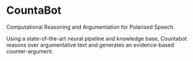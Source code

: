 # CountaBot

Computational Reasoning and Argumentation for Polarised Speech. 

Using a state-of-the-art neural pipeline and knowledge base, Countabot reasons over argumentative text and generates an evidence-based 
counter-argument. 